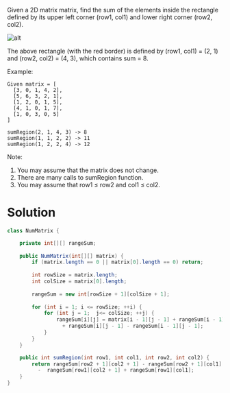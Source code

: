 Given a 2D matrix matrix, find the sum of the elements inside the rectangle defined by its upper left corner (row1, col1) and lower right corner (row2, col2).

![alt](https://leetcode.com/static/images/courses/range_sum_query_2d.png)

The above rectangle (with the red border) is defined by (row1, col1) = (2, 1) and (row2, col2) = (4, 3), which contains sum = 8.

Example:

```
Given matrix = [
  [3, 0, 1, 4, 2],
  [5, 6, 3, 2, 1],
  [1, 2, 0, 1, 5],
  [4, 1, 0, 1, 7],
  [1, 0, 3, 0, 5]
]

sumRegion(2, 1, 4, 3) -> 8
sumRegion(1, 1, 2, 2) -> 11
sumRegion(1, 2, 2, 4) -> 12
```

Note:   
1. You may assume that the matrix does not change.  
2. There are many calls to sumRegion function.  
3. You may assume that row1 ≤ row2 and col1 ≤ col2.  

# Solution

```java
class NumMatrix {

    private int[][] rangeSum;
    
    public NumMatrix(int[][] matrix) {
        if (matrix.length == 0 || matrix[0].length == 0) return;
        
        int rowSize = matrix.length;
        int colSize = matrix[0].length;
        
        rangeSum = new int[rowSize + 1][colSize + 1];
        
        for (int i = 1; i <= rowSize; ++i) {
            for (int j = 1;  j<= colSize; ++j) {
                rangeSum[i][j] = matrix[i - 1][j - 1] + rangeSum[i - 1][j] 
                  + rangeSum[i][j - 1] - rangeSum[i - 1][j - 1];
            }
        }
    }

    public int sumRegion(int row1, int col1, int row2, int col2) {
        return rangeSum[row2 + 1][col2 + 1] - rangeSum[row2 + 1][col1] 
          -  rangeSum[row1][col2 + 1] + rangeSum[row1][col1];
    }
}
```
